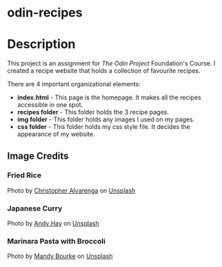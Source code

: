 # odin-recipes

# Description
This project is an assignment for *The Odin Project* Foundation's Course. I created a recipe website that holds a collection
of favourite recipes.

There are 4 important organizational elements: 
* **index.html** - This page is the homepage. It makes all the recipes accessible in one spot.
* **recipes folder** - This folder holds the 3 recipe pages.
* **img folder** - This folder holds any images I used on my pages.
* **css folder** - This folder holds my css style file. It decides the appearance of my website.

## Image Credits

### Fried Rice
Photo by <a href="https://unsplash.com/@krizphoto?utm_content=creditCopyText&utm_medium=referral&utm_source=unsplash">Christopher Alvarenga</a> on <a href="https://unsplash.com/photos/brown-and-green-dish-on-white-ceramic-plate-rQX9eVpSFz8?utm_content=creditCopyText&utm_medium=referral&utm_source=unsplash">Unsplash</a>

### Japanese Curry
Photo by <a href="https://unsplash.com/@eastcoastkitchen?utm_content=creditCopyText&utm_medium=referral&utm_source=unsplash">Andy Hay</a> on <a href="https://unsplash.com/photos/cooked-food-on-stainless-steel-bowl-ZN-TT10kf4o?utm_content=creditCopyText&utm_medium=referral&utm_source=unsplash">Unsplash</a>

### Marinara Pasta with Broccoli
Photo by <a href="https://unsplash.com/@myshegotripped?utm_content=creditCopyText&utm_medium=referral&utm_source=unsplash">Mandy Bourke</a> on <a href="https://unsplash.com/photos/a-plate-of-spaghetti-with-tomato-sauce-and-parsley-Htb3Neu9Tmg?utm_content=creditCopyText&utm_medium=referral&utm_source=unsplash">Unsplash</a>
      
